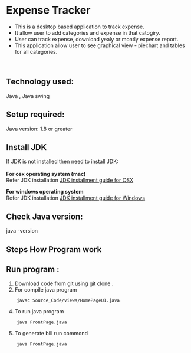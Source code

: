 # Expense Tracker

*  This is a desktop based application to track expense.<br />  
*  It allow user to add categories and expense in that catogiry. <br /> 
*  User can track expense, download yealy or montly expense report.<br />  
*  This application allow user to see graphical view - piechart and tables for all categories.
<br />

## Technology used: <br />
Java , Java swing <br />

## Setup required:<br />
Java version: 1.8 or greater<br />

## Install JDK <br />
If JDK is not installed then need to install JDK:<br />
<br />
**For  osx operating system (mac)**<br />
	Refer JDK installation [JDK installment guide for OSX](https://docs.oracle.com/javase/8/docs/technotes/guides/install/mac_jdk.html) 
	
**For windows operating system**<br />
	Refer JDK installation [JDK installment guide for Windows](https://docs.oracle.com/javase/7/docs/webnotes/install/windows/jdk-installation-windows.html) 
	
## Check Java version:
java -version

## Steps How Program work

## Run program : <br />
1. Download code from git  using  git clone .
2. For  compile java program 
```
	javac Source_Code/views/HomePageUI.java
```	
4. To run java program 
```
	java FrontPage.java
```
5. To generate bill run commond
```
	java FrontPage.java
```

